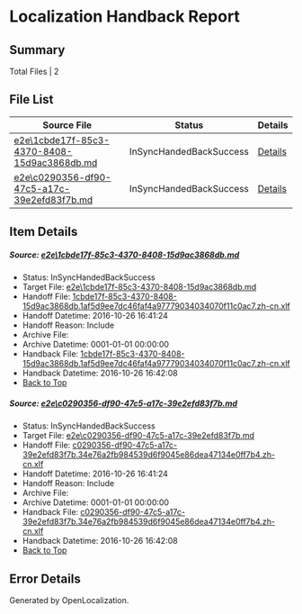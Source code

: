 # <a name='report-top'></a> Localization Handback Report

## Summary
 Total Files | 2

## File List
 Source File | Status | Details 
 ----------- | ------ | ------- 
 [e2e\1cbde17f-85c3-4370-8408-15d9ac3868db.md](https://github.com/OpenLocalizationTestOrg/ol-test0/blob/27d65315f938b09dbd24194c059c5f832c4ee4ec/e2e/1cbde17f-85c3-4370-8408-15d9ac3868db.md) | InSyncHandedBackSuccess | [Details](#7fb0ad8446793536967f71116a5c2e601d1230e91)
 [e2e\c0290356-df90-47c5-a17c-39e2efd83f7b.md](https://github.com/OpenLocalizationTestOrg/ol-test0/blob/27d65315f938b09dbd24194c059c5f832c4ee4ec/e2e/c0290356-df90-47c5-a17c-39e2efd83f7b.md) | InSyncHandedBackSuccess | [Details](#a3f63c66b850171c458d07482dd1b3dcfd8ff62a2)

## Item Details
##### <a name='7fb0ad8446793536967f71116a5c2e601d1230e91'></a> Source: [e2e\1cbde17f-85c3-4370-8408-15d9ac3868db.md](https://github.com/OpenLocalizationTestOrg/ol-test0/blob/27d65315f938b09dbd24194c059c5f832c4ee4ec/e2e/1cbde17f-85c3-4370-8408-15d9ac3868db.md)
* Status: InSyncHandedBackSuccess
* Target File: [e2e\1cbde17f-85c3-4370-8408-15d9ac3868db.md](https://github.com/OpenLocalizationTestOrg/ol-test0-zhcn/blob/652ec0bd4262b5ad0723ef878e93477fb46fa154/e2e/1cbde17f-85c3-4370-8408-15d9ac3868db.md)
* Handoff File: [1cbde17f-85c3-4370-8408-15d9ac3868db.1af5d9ee7dc46faf4a97779034034070f11c0ac7.zh-cn.xlf](https://github.com/OpenLocalizationTestOrg/ol-test0-handoff/blob/0890dda4c1370d61fa3be0f307f4fe5663eff85d/ol-handoff/OpenLocalizationTestOrg/ol-test0-zhcn/shujia/ht/1cbde17f-85c3-4370-8408-15d9ac3868db.1af5d9ee7dc46faf4a97779034034070f11c0ac7.zh-cn.xlf)
* Handoff Datetime: 2016-10-26 16:41:24
* Handoff Reason: Include
* Archive File: 
* Archive Datetime: 0001-01-01 00:00:00
* Handback File: [1cbde17f-85c3-4370-8408-15d9ac3868db.1af5d9ee7dc46faf4a97779034034070f11c0ac7.zh-cn.xlf](https://github.com/OpenLocalizationTestOrg/ol-test0-handback/blob/82a25056ee2e9ca92a27ec04a3b4a45cb52f24cd/ol-handback/OpenLocalizationTestOrg/ol-test0-zhcn/shujia/ht/1cbde17f-85c3-4370-8408-15d9ac3868db.1af5d9ee7dc46faf4a97779034034070f11c0ac7.zh-cn.xlf)
* Handback Datetime: 2016-10-26 16:42:08
* [Back to Top](#report-top)

##### <a name='a3f63c66b850171c458d07482dd1b3dcfd8ff62a2'></a> Source: [e2e\c0290356-df90-47c5-a17c-39e2efd83f7b.md](https://github.com/OpenLocalizationTestOrg/ol-test0/blob/27d65315f938b09dbd24194c059c5f832c4ee4ec/e2e/c0290356-df90-47c5-a17c-39e2efd83f7b.md)
* Status: InSyncHandedBackSuccess
* Target File: [e2e\c0290356-df90-47c5-a17c-39e2efd83f7b.md](https://github.com/OpenLocalizationTestOrg/ol-test0-zhcn/blob/652ec0bd4262b5ad0723ef878e93477fb46fa154/e2e/c0290356-df90-47c5-a17c-39e2efd83f7b.md)
* Handoff File: [c0290356-df90-47c5-a17c-39e2efd83f7b.34e76a2fb984539d6f9045e86dea47134e0ff7b4.zh-cn.xlf](https://github.com/OpenLocalizationTestOrg/ol-test0-handoff/blob/0890dda4c1370d61fa3be0f307f4fe5663eff85d/ol-handoff/OpenLocalizationTestOrg/ol-test0-zhcn/shujia/ht/c0290356-df90-47c5-a17c-39e2efd83f7b.34e76a2fb984539d6f9045e86dea47134e0ff7b4.zh-cn.xlf)
* Handoff Datetime: 2016-10-26 16:41:24
* Handoff Reason: Include
* Archive File: 
* Archive Datetime: 0001-01-01 00:00:00
* Handback File: [c0290356-df90-47c5-a17c-39e2efd83f7b.34e76a2fb984539d6f9045e86dea47134e0ff7b4.zh-cn.xlf](https://github.com/OpenLocalizationTestOrg/ol-test0-handback/blob/82a25056ee2e9ca92a27ec04a3b4a45cb52f24cd/ol-handback/OpenLocalizationTestOrg/ol-test0-zhcn/shujia/ht/c0290356-df90-47c5-a17c-39e2efd83f7b.34e76a2fb984539d6f9045e86dea47134e0ff7b4.zh-cn.xlf)
* Handback Datetime: 2016-10-26 16:42:08
* [Back to Top](#report-top)


## Error Details

Generated by OpenLocalization.
